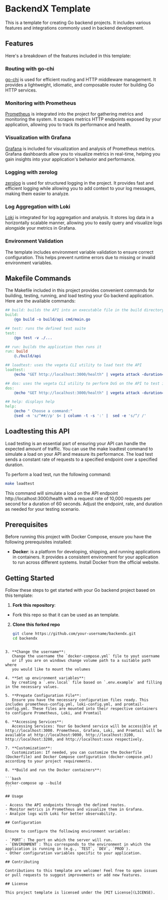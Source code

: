 # BackendX Template

This is a template for creating Go backend projects. It includes various features and integrations commonly used in backend development.

## Features

Here's a breakdown of the features included in this template:

### Routing with go-chi

[go-chi](https://github.com/go-chi/chi) is used for efficient routing and HTTP middleware management. It provides a lightweight, idiomatic, and composable router for building Go HTTP services.

### Monitoring with Prometheus

[Prometheus](https://prometheus.io/) is integrated into the project for gathering metrics and monitoring the system. It scrapes metrics HTTP endpoints exposed by your application, allowing you to track its performance and health.

### Visualization with Grafana

[Grafana](https://grafana.com/) is included for visualization and analysis of Prometheus metrics. Grafana dashboards allow you to visualize metrics in real-time, helping you gain insights into your application's behavior and performance.

### Logging with zerolog

[zerolog](https://github.com/rs/zerolog) is used for structured logging in the project. It provides fast and efficient logging while allowing you to add context to your log messages, making them easier to analyze.

### Log Aggregation with Loki

[Loki](https://grafana.com/oss/loki/) is integrated for log aggregation and analysis. It stores log data in a horizontally scalable manner, allowing you to easily query and visualize logs alongside your metrics in Grafana.

### Environment Validation

The template includes environment variable validation to ensure correct configuration. This helps prevent runtime errors due to missing or invalid environment variables.

## Makefile Commands

The Makefile included in this project provides convenient commands for building, testing, running, and load testing your Go backend application. Here are the available commands:

```makefile
## build: builds the API into an executable file in the build directory
build:
    @go build -o build/api cmd/main.go

## test: runs the defined test suite
test:
    @go test -v ./...

## run: builds the application then runs it
run: build
    @./build/api

## loadtest: uses the vegeta CLI utility to load test the API
loadtest:
    @echo "GET http://localhost:3000/health" | vegeta attack -duration=60s -rate=10000/s | vegeta report

## dos: uses the vegeta CLI utility to perform DoS on the API to test its limits
dos:
    @echo "GET http://localhost:3000/health" | vegeta attack -duration=60s -rate=50000/s | vegeta report

## help: displays help
help:
    @echo " Choose a command:"
    @sed -n 's/^##//p' $< | column -t -s ':' |  sed -e 's/^/ /'
```

## Loadtesting this API

Load testing is an essential part of ensuring your API can handle the expected amount of traffic. You can use the make loadtest command to simulate a load on your API and measure its performance. The load test sends a constant rate of requests to a specified endpoint over a specified duration.

To perform a load test, run the following command:

```bash
make loadtest
```

This command will simulate a load on the API endpoint http://localhost:3000/health with a request rate of 10,000 requests per second for a duration of 60 seconds. Adjust the endpoint, rate, and duration as needed for your testing scenario.

## Prerequisites

Before running this project with Docker Compose, ensure you have the following prerequisites installed:

- **Docker**:
  is a platform for developing, shipping, and running applications in containers. It provides a consistent environment for your application to run across different systems. Install Docker from the official website.

## Getting Started

Follow these steps to get started with your Go backend project based on this template:

1. **Fork this repository**:

- Fork this repo so that it can be used as an template.

2. **Clone this forked repo**

   ```bash
   git clone https://github.com/your-username/backendx.git
   cd backendx
   ```

````

3. **Change the username**:
   Change the username the `docker-compose.yml` file to yout username
   or if you are on windows change volume path to a suitable path where
   you would like to mount the volumes

4. **Set up environment variables**:
   by creating a `.env.local` file based on `.env.example` and filling in the necessary values.

5. **Prepate Configuration File**:
   Ensure you have the necessary configuration files ready. This includes prometheus-config.yml, loki-config.yml, and promtail-config.yml. These files are mounted into their respective containers to configure Prometheus, Loki, and Promtail

6. **Accessing Services**:
   Accessing Services: Your Go backend service will be accessible at http://localhost:3000. Prometheus, Grafana, Loki, and Promtail will be available at http://localhost:9090, http://localhost:3100, http://localhost:3200, and http://localhost:xxxx respectively.

7. **Customization**:
   Customization: If needed, you can customize the Dockerfile (Dockerfile) and Docker Compose configuration (docker-compose.yml) according to your project requirements.

8. **Build and run the Docker containers**:

```bash
docker-compose up --build
```

## Usage

- Access the API endpoints through the defined routes.
- Monitor metrics in Prometheus and visualize them in Grafana.
- Analyze logs with Loki for better observability.

## Configuration

Ensure to configure the following environment variables:

- `PORT`: The port on which the server will run.
- `ENVIRONMENT`: This corresponds to the environment in which the application is running in (e.g., `TEST`, `DEV`, `PROD`).
- Other configuration variables specific to your application.

## Contributing

Contributions to this template are welcome! Feel free to open issues or pull requests to suggest improvements or add new features.

## License

This project template is licensed under the [MIT License](LICENSE).
````
